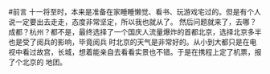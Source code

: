 #前言
十一将至时，本来是准备在家睡睡懒觉、看书、玩游戏宅过的。但是有个人说一定要出去走走，态度非常坚定，所以我也就从了。
然后问题就来了，去哪？成都？杭州？都不是，最终选择了一个国庆人流量爆炸的首都北京，选择北京多半也是受了阅兵的影响，毕竟阅兵
时北京的天气是非常好的。从小到大都只是在电视中看过故宫，长城，想着能亲自去看看实景也不错。于是在携程上定了机票，报了个北京的
地团。
 